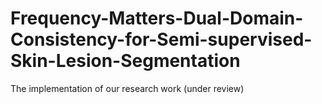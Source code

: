 # Frequency-Matters-Dual-Domain-Consistency-for-Semi-supervised-Skin-Lesion-Segmentation
The implementation of our research work (under review)
